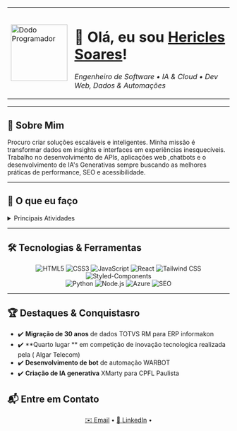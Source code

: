 <table align="center">
    <tr>
      <!-- Coluna da imagem -->
      <td valign="middle" width="128">
        <img
          src="https://uploaddeimagens.com.br/images/004/893/258/original/dodo-prog.png?1745394241"
          alt="Dodo Programador"
          width="128"
        />
      </td>
      <!-- Coluna do texto -->
      <td valign="middle">
        <h1>👋 Olá, eu sou <a href="https://github.com/hericlessoares">Hericles Soares</a>!</h1>
        <p><em>Engenheiro de Software • IA & Cloud • Dev Web, Dados & Automações</em></p>
      </td>
    </tr>
  </table>

  

  
  ---
  
  ## 📝 Sobre Mim
  <p>Procuro criar soluções escaláveis e inteligentes. Minha missão é transformar dados em insights e interfaces em experiências inesquecíveis. Trabalho no desenvolvimento de APIs, aplicações web ,chatbots e o desenvolvimento de IA's Generativas sempre buscando as melhores práticas de performance, SEO e acessibilidade.</p>

  
  ---
  
  ## 🚀 O que eu faço
  <details>
    <summary>Principais Atividades</summary>
  
    - 🔹 **Front-end**: React, Next.js, JavaScript, HTML5 e CSS3  
    - 🔹 **UI/UX**: Tailwind CSS, Styled-Components, design responsivo e acessível  
    - 🔹 **Back-end & Infra**: Node.js, Python, Azure Functions, APIs RESTful  
    - 🔹 **Dados & BI**: Azure Cognitive Search, Power BI, SQL Server, ClickHouse,GAIO
    - 🔹 **SEO & Performance**: Core Web Vitals, Lighthouse, otimização on-page  
    - 🔹 **Automação & IA**: Azure OpenAI, chatbots e workflows inteligentes  
  </details>
  
  ---
  
  ## 🛠️ Tecnologias & Ferramentas
  <p align="center">
    <img alt="HTML5"                 src="https://img.shields.io/badge/HTML5-E34F26?logo=html5&logoColor=white" />
    <img alt="CSS3"                  src="https://img.shields.io/badge/CSS3-1572B6?logo=css3&logoColor=white" />
    <img alt="JavaScript"            src="https://img.shields.io/badge/JavaScript-F7DF1E?logo=javascript&logoColor=black" />
    <img alt="React"                 src="https://img.shields.io/badge/React-61DAFB?logo=react&logoColor=black" />
    <img alt="Tailwind CSS"          src="https://img.shields.io/badge/Tailwind_CSS-06B6D4?logo=tailwindcss&logoColor=white" />
    <img alt="Styled-Components"     src="https://img.shields.io/badge/Styled–Components-DB7093?logo=styled-components&logoColor=white" />
    <br/>
    <img alt="Python"                src="https://img.shields.io/badge/Python-3776AB?logo=python&logoColor=white" />
    <img alt="Node.js"               src="https://img.shields.io/badge/Node.js-339933?logo=node.js&logoColor=white" />
    <img alt="Azure"                 src="https://img.shields.io/badge/Azure-0089D6?logo=microsoftazure&logoColor=white" />
    <img alt="SEO"                   src="https://img.shields.io/badge/SEO-FF6C37?logo=google&logoColor=white" />
  </p>
  
  ---
  
  ## 🏆 Destaques & Conquistasro
  - ✔️ **Migração de 30 anos** de dados TOTVS RM para ERP informakon
  - ✔️ **Quarto lugar ** em competição de inovação tecnologica realizada pela ( Algar Telecom)
  - ✔️ **Desenvolvimento de bot** de automação WARBOT
  - ✔️ **Criação de IA generativa** XMarty para CPFL Paulista

  ## 📬 Entre em Contato
  <p align="center">
    <a href="mailto:hericleshsv3@gmail.com">✉️ Email</a> •
    <a href="https://www.linkedin.com/in/hericles-soares/">🔗 LinkedIn</a> •
  </p>
  

